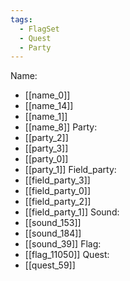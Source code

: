```yaml
---
tags:
  - FlagSet
  - Quest
  - Party
---
```

Name:
- [[name_0]]
- [[name_14]]
- [[name_1]]
- [[name_8]]
Party:
- [[party_2]]
- [[party_3]]
- [[party_0]]
- [[party_1]]
Field_party:
- [[field_party_3]]
- [[field_party_0]]
- [[field_party_2]]
- [[field_party_1]]
Sound:
- [[sound_153]]
- [[sound_184]]
- [[sound_39]]
Flag:
- [[flag_11050]]
Quest:
- [[quest_59]]
